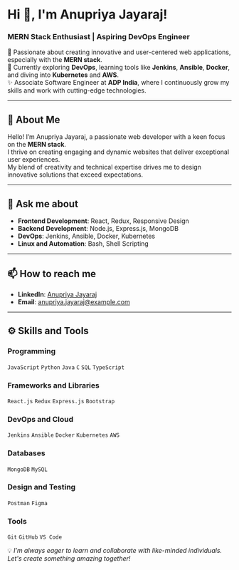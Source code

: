 <!-- ## Hi there 👋 -->
# Hi 👋, I'm Anupriya Jayaraj!  
### MERN Stack Enthusiast | Aspiring DevOps Engineer  

🌱 Passionate about creating innovative and user-centered web applications, especially with the **MERN stack**.  
🎯 Currently exploring **DevOps**, learning tools like **Jenkins**, **Ansible**, **Docker**, and diving into **Kubernetes** and **AWS**.  
✨ Associate Software Engineer at **ADP India**, where I continuously grow my skills and work with cutting-edge technologies.  

---

## 📝 About Me  
Hello! I’m Anupriya Jayaraj, a passionate web developer with a keen focus on the **MERN stack**.  
I thrive on creating engaging and dynamic websites that deliver exceptional user experiences.  
My blend of creativity and technical expertise drives me to design innovative solutions that exceed expectations.  

---

## 💬 Ask me about  
- **Frontend Development**: React, Redux, Responsive Design  
- **Backend Development**: Node.js, Express.js, MongoDB  
- **DevOps**: Jenkins, Ansible, Docker, Kubernetes  
- **Linux and Automation**: Bash, Shell Scripting  

---

## 📫 How to reach me  
- **LinkedIn**: [Anupriya Jayaraj](https://www.linkedin.com/in/anupriya-jayaraj)  
- **Email**: [anupriya.jayaraj@example.com](mailto:anupriya.jayaraj@example.com)  

---

## ⚙️ Skills and Tools  

### Programming  
`JavaScript` `Python` `Java` `C` `SQL` `TypeScript`  

### Frameworks and Libraries  
`React.js` `Redux` `Express.js` `Bootstrap`  

### DevOps and Cloud  
`Jenkins` `Ansible` `Docker` `Kubernetes` `AWS`  

### Databases  
`MongoDB` `MySQL`  

### Design and Testing  
`Postman` `Figma`  

### Tools  
`Git` `GitHub` `VS Code`  
<!--
---

## 🌟 Featured Projects  
- **[PoetHive](#)**: A collaborative hub for writers and poets (MERN Stack).  
- **[Other Projects](#)**: Coming soon!  

---

![Anupriya's GitHub Stats](https://github-readme-stats.vercel.app/api?username=Anupriya2508&show_icons=true&theme=radical)  
![Top Languages](https://github-readme-stats.vercel.app/api/top-langs/?username=Anupriya2508&layout=compact&theme=radical)

---
-->
💡 *I’m always eager to learn and collaborate with like-minded individuals. Let's create something amazing together!*  

